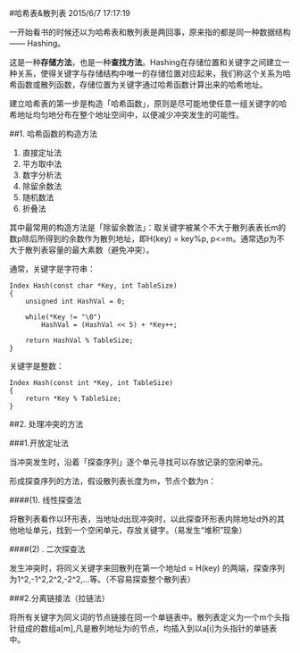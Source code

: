 #哈希表&散列表
2015/6/7 17:17:19 

一开始看书的时候还以为哈希表和散列表是两回事，原来指的都是同一种数据结构 —— Hashing。

这是一种**存储方法**，也是一种**查找方法**。Hashing在存储位置和关键字之间建立一种关系，使得关键字与存储结构中唯一的存储位置对应起来，我们称这个关系为哈希函数或散列函数，存储位置为关键字通过哈希函数计算出来的哈希地址。

建立哈希表的第一步是构造「哈希函数」，原则是尽可能地使任意一组关键字的哈希地址均匀地分布在整个地址空间中，以便减少冲突发生的可能性。

##1. 哈希函数的构造方法
1. 直接定址法
2. 平方取中法
3. 数字分析法
4. 除留余数法
5. 随机数法
6. 折叠法

其中最常用的构造方法是「除留余数法」：取关键字被某个不大于散列表表长m的数p除后所得到的余数作为散列地址，即H(key) = key%p, p<=m。通常选p为不大于散列表容量的最大素数（避免冲突）。

通常，关键字是字符串：

	Index Hash(const char *Key, int TableSize)
	{
		unsigned int HashVal = 0;
		
		while(*Key != "\0")
			HashVal = (HashVal << 5) + *Key++;
		
		return HashVal % TableSize;
	}

关键字是整数：

	Index Hash(const int *Key, int TableSize)
	{
		return *Key % TableSize;
	}


##2. 处理冲突的方法

###1.开放定址法

当冲突发生时，沿着「探查序列」逐个单元寻找可以存放记录的空闲单元。

形成探查序列的方法，假设散列表长度为m，节点个数为n：

####(1). 线性探查法

将散列表看作以环形表，当地址d出现冲突时，以此探查环形表内除地址d外的其他地址单元，找到一个空闲单元，存放关键字。（易发生“堆积”现象）

####(2) . 二次探查法

发生冲突时，将同义关键字来回散列在第一个地址d = H(key) 的两端，探查序列为1^2,-1^2,2^2,-2^2,...等。（不容易探查整个散列表）

###2.分离链接法（拉链法）

将所有关键字为同义词的节点链接在同一个单链表中。散列表定义为一个m个头指针组成的数组a[m],凡是散列地址为i的节点，均插入到以a[i]为头指针的单链表中。